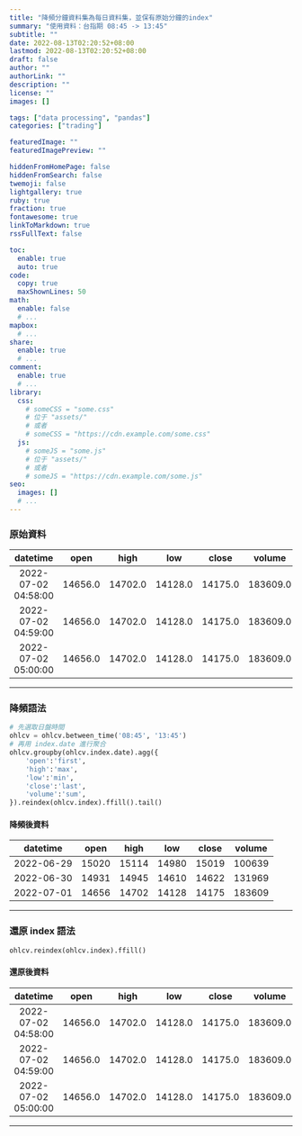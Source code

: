 ```yaml
---
title: "降頻分鐘資料集為每日資料集，並保有原始分鐘的index"
summary: "使用資料：台指期 08:45 -> 13:45"
subtitle: ""
date: 2022-08-13T02:20:52+08:00
lastmod: 2022-08-13T02:20:52+08:00
draft: false
author: ""
authorLink: ""
description: ""
license: ""
images: []

tags: ["data processing", "pandas"]
categories: ["trading"]

featuredImage: ""
featuredImagePreview: ""

hiddenFromHomePage: false
hiddenFromSearch: false
twemoji: false
lightgallery: true
ruby: true
fraction: true
fontawesome: true
linkToMarkdown: true
rssFullText: false

toc:
  enable: true
  auto: true
code:
  copy: true
  maxShownLines: 50
math:
  enable: false
  # ...
mapbox:
  # ...
share:
  enable: true
  # ...
comment:
  enable: true
  # ...
library:
  css:
    # someCSS = "some.css"
    # 位于 "assets/"
    # 或者
    # someCSS = "https://cdn.example.com/some.css"
  js:
    # someJS = "some.js"
    # 位于 "assets/"
    # 或者
    # someJS = "https://cdn.example.com/some.js"
seo:
  images: []
  # ...
---
```


### 原始資料

|datetime|open|high|low|close|volume|
|:-:|:-:|:-:|:-:|:-:|:-:|
|2022-07-02 04:58:00	|14656.0	|14702.0	|14128.0	|14175.0	|183609.0|
|2022-07-02 04:59:00	|14656.0	|14702.0	|14128.0	|14175.0	|183609.0|
|2022-07-02 05:00:00	|14656.0	|14702.0	|14128.0	|14175.0	|183609.0|

---
### 降頻語法
```python
# 先選取日盤時間
ohlcv = ohlcv.between_time('08:45', '13:45')
# 再用 index.date 進行聚合
ohlcv.groupby(ohlcv.index.date).agg({
    'open':'first',
    'high':'max',
    'low':'min',
    'close':'last',
    'volume':'sum',
}).reindex(ohlcv.index).ffill().tail()
```

#### 降頻後資料

|datetime|open|high|low|close|volume|
|:-:|:-:|:-:|:-:|:-:|:-:|
|2022-06-29	|15020	|15114	|14980	|15019	|100639|
|2022-06-30	|14931	|14945	|14610	|14622	|131969|
|2022-07-01	|14656	|14702	|14128	|14175	|183609|

--- 

### 還原 index 語法
```python
ohlcv.reindex(ohlcv.index).ffill()
```

#### 還原後資料
|datetime|open|high|low|close|volume|
|:-:|:-:|:-:|:-:|:-:|:-:|
|2022-07-02 04:58:00	|14656.0	|14702.0	|14128.0	|14175.0	|183609.0|
|2022-07-02 04:59:00	|14656.0	|14702.0	|14128.0	|14175.0	|183609.0|
|2022-07-02 05:00:00	|14656.0	|14702.0	|14128.0	|14175.0	|183609.0|

---
